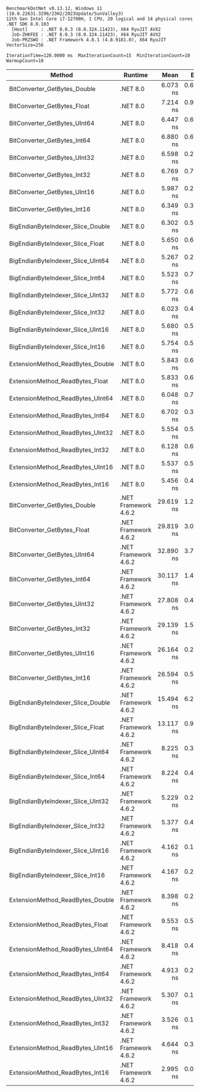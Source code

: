 ```

BenchmarkDotNet v0.13.12, Windows 11 (10.0.22631.3296/23H2/2023Update/SunValley3)
12th Gen Intel Core i7-12700H, 1 CPU, 20 logical and 14 physical cores
.NET SDK 8.0.103
  [Host]     : .NET 8.0.3 (8.0.324.11423), X64 RyuJIT AVX2
  Job-ZHKFEE : .NET 8.0.3 (8.0.324.11423), X64 RyuJIT AVX2
  Job-PRZSWO : .NET Framework 4.8.1 (4.8.9181.0), X64 RyuJIT VectorSize=256

IterationTime=120.0000 ms  MaxIterationCount=15  MinIterationCount=10  
WarmupCount=10  

```

| Method                            | Runtime              |      Mean |     Error |    StdDev | Ratio | RatioSD |
|-----------------------------------|----------------------|----------:|----------:|----------:|------:|--------:|
| BitConverter_GetBytes_Double      | .NET 8.0             |  6.073 ns | 0.6415 ns | 0.5686 ns |  0.96 |    0.09 |
| BitConverter_GetBytes_Float       | .NET 8.0             |  7.214 ns | 0.9008 ns | 0.8426 ns |  1.12 |    0.15 |
| BitConverter_GetBytes_UInt64      | .NET 8.0             |  6.447 ns | 0.6976 ns | 0.6525 ns |  1.02 |    0.11 |
| BitConverter_GetBytes_Int64       | .NET 8.0             |  6.880 ns | 0.6834 ns | 0.6058 ns |  1.08 |    0.07 |
| BitConverter_GetBytes_UInt32      | .NET 8.0             |  6.598 ns | 0.2166 ns | 0.1691 ns |  1.04 |    0.06 |
| BitConverter_GetBytes_Int32       | .NET 8.0             |  6.769 ns | 0.7815 ns | 0.7310 ns |  1.07 |    0.13 |
| BitConverter_GetBytes_UInt16      | .NET 8.0             |  5.987 ns | 0.2333 ns | 0.2069 ns |  0.94 |    0.03 |
| BitConverter_GetBytes_Int16       | .NET 8.0             |  6.349 ns | 0.3350 ns | 0.2970 ns |  1.00 |    0.00 |
| BigEndianByteIndexer_Slice_Double | .NET 8.0             |  6.302 ns | 0.5517 ns | 0.5161 ns |  1.00 |    0.08 |
| BigEndianByteIndexer_Slice_Float  | .NET 8.0             |  5.650 ns | 0.6318 ns | 0.5910 ns |  0.90 |    0.09 |
| BigEndianByteIndexer_Slice_UInt64 | .NET 8.0             |  5.267 ns | 0.2461 ns | 0.2055 ns |  0.83 |    0.06 |
| BigEndianByteIndexer_Slice_Int64  | .NET 8.0             |  5.523 ns | 0.7017 ns | 0.6563 ns |  0.87 |    0.11 |
| BigEndianByteIndexer_Slice_UInt32 | .NET 8.0             |  5.772 ns | 0.6257 ns | 0.5853 ns |  0.90 |    0.09 |
| BigEndianByteIndexer_Slice_Int32  | .NET 8.0             |  6.023 ns | 0.4434 ns | 0.4148 ns |  0.96 |    0.09 |
| BigEndianByteIndexer_Slice_UInt16 | .NET 8.0             |  5.680 ns | 0.5704 ns | 0.5336 ns |  0.90 |    0.11 |
| BigEndianByteIndexer_Slice_Int16  | .NET 8.0             |  5.754 ns | 0.5195 ns | 0.4859 ns |  0.91 |    0.09 |
| ExtensionMethod_ReadBytes_Double  | .NET 8.0             |  5.843 ns | 0.6068 ns | 0.5676 ns |  0.91 |    0.10 |
| ExtensionMethod_ReadBytes_Float   | .NET 8.0             |  5.833 ns | 0.6932 ns | 0.6484 ns |  0.93 |    0.13 |
| ExtensionMethod_ReadBytes_UInt64  | .NET 8.0             |  6.048 ns | 0.7730 ns | 0.7230 ns |  0.96 |    0.12 |
| ExtensionMethod_ReadBytes_Int64   | .NET 8.0             |  6.702 ns | 0.3336 ns | 0.3120 ns |  1.05 |    0.06 |
| ExtensionMethod_ReadBytes_UInt32  | .NET 8.0             |  5.554 ns | 0.5305 ns | 0.4962 ns |  0.87 |    0.08 |
| ExtensionMethod_ReadBytes_Int32   | .NET 8.0             |  6.128 ns | 0.6124 ns | 0.5728 ns |  0.96 |    0.07 |
| ExtensionMethod_ReadBytes_UInt16  | .NET 8.0             |  5.537 ns | 0.5376 ns | 0.5029 ns |  0.88 |    0.09 |
| ExtensionMethod_ReadBytes_Int16   | .NET 8.0             |  5.456 ns | 0.4555 ns | 0.4261 ns |  0.86 |    0.07 |
| BitConverter_GetBytes_Double      | .NET Framework 4.6.2 | 29.619 ns | 1.2089 ns | 0.9438 ns |  4.68 |    0.20 |
| BitConverter_GetBytes_Float       | .NET Framework 4.6.2 | 29.819 ns | 3.0217 ns | 2.8265 ns |  4.68 |    0.45 |
| BitConverter_GetBytes_UInt64      | .NET Framework 4.6.2 | 32.890 ns | 3.7599 ns | 3.5170 ns |  5.23 |    0.48 |
| BitConverter_GetBytes_Int64       | .NET Framework 4.6.2 | 30.117 ns | 1.4222 ns | 1.1876 ns |  4.77 |    0.29 |
| BitConverter_GetBytes_UInt32      | .NET Framework 4.6.2 | 27.808 ns | 0.4979 ns | 0.3293 ns |  4.43 |    0.21 |
| BitConverter_GetBytes_Int32       | .NET Framework 4.6.2 | 29.139 ns | 1.5227 ns | 1.4243 ns |  4.58 |    0.37 |
| BitConverter_GetBytes_UInt16      | .NET Framework 4.6.2 | 26.164 ns | 0.2733 ns | 0.1626 ns |  4.16 |    0.21 |
| BitConverter_GetBytes_Int16       | .NET Framework 4.6.2 | 26.594 ns | 0.5438 ns | 0.3932 ns |  4.21 |    0.21 |
| BigEndianByteIndexer_Slice_Double | .NET Framework 4.6.2 | 15.494 ns | 6.2630 ns | 5.8584 ns |  2.47 |    0.92 |
| BigEndianByteIndexer_Slice_Float  | .NET Framework 4.6.2 | 13.117 ns | 0.9349 ns | 0.8288 ns |  2.07 |    0.16 |
| BigEndianByteIndexer_Slice_UInt64 | .NET Framework 4.6.2 |  8.225 ns | 0.3608 ns | 0.3199 ns |  1.30 |    0.08 |
| BigEndianByteIndexer_Slice_Int64  | .NET Framework 4.6.2 |  8.224 ns | 0.4018 ns | 0.3137 ns |  1.30 |    0.06 |
| BigEndianByteIndexer_Slice_UInt32 | .NET Framework 4.6.2 |  5.229 ns | 0.2984 ns | 0.2791 ns |  0.83 |    0.06 |
| BigEndianByteIndexer_Slice_Int32  | .NET Framework 4.6.2 |  5.377 ns | 0.4221 ns | 0.3525 ns |  0.85 |    0.07 |
| BigEndianByteIndexer_Slice_UInt16 | .NET Framework 4.6.2 |  4.162 ns | 0.1832 ns | 0.1624 ns |  0.66 |    0.04 |
| BigEndianByteIndexer_Slice_Int16  | .NET Framework 4.6.2 |  4.167 ns | 0.2212 ns | 0.1847 ns |  0.66 |    0.04 |
| ExtensionMethod_ReadBytes_Double  | .NET Framework 4.6.2 |  8.398 ns | 0.2139 ns | 0.1786 ns |  1.33 |    0.06 |
| ExtensionMethod_ReadBytes_Float   | .NET Framework 4.6.2 |  9.553 ns | 0.5573 ns | 0.5213 ns |  1.51 |    0.11 |
| ExtensionMethod_ReadBytes_UInt64  | .NET Framework 4.6.2 |  8.418 ns | 0.4018 ns | 0.3759 ns |  1.33 |    0.08 |
| ExtensionMethod_ReadBytes_Int64   | .NET Framework 4.6.2 |  4.913 ns | 0.2977 ns | 0.2639 ns |  0.78 |    0.05 |
| ExtensionMethod_ReadBytes_UInt32  | .NET Framework 4.6.2 |  5.307 ns | 0.1472 ns | 0.1149 ns |  0.84 |    0.04 |
| ExtensionMethod_ReadBytes_Int32   | .NET Framework 4.6.2 |  3.526 ns | 0.1155 ns | 0.0764 ns |  0.56 |    0.03 |
| ExtensionMethod_ReadBytes_UInt16  | .NET Framework 4.6.2 |  4.644 ns | 0.3518 ns | 0.3291 ns |  0.74 |    0.07 |
| ExtensionMethod_ReadBytes_Int16   | .NET Framework 4.6.2 |  2.995 ns | 0.0659 ns | 0.0436 ns |  0.48 |    0.02 |
